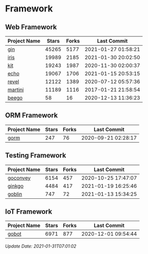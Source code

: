 # Framework

## Web Framework
| Project Name | Stars | Forks | Last Commit |
| ------------ | ----- | ----- | ----------- |
| [gin](https://github.com/gin-gonic/gin) | 45265 | 5177 | 2021-01-27 01:58:21 |
| [iris](https://github.com/kataras/iris) | 19989 | 2185 | 2021-01-30 20:02:50 |
| [kit](https://github.com/go-kit/kit) | 19243 | 1987 | 2020-11-30 02:00:37 |
| [echo](https://github.com/labstack/echo) | 19067 | 1706 | 2021-01-15 20:53:15 |
| [revel](https://github.com/revel/revel) | 12122 | 1389 | 2020-07-12 05:57:36 |
| [martini](https://github.com/go-martini/martini) | 11189 | 1116 | 2017-01-21 21:58:54 |
| [beego](https://github.com/astaxie/beego) | 58 | 16 | 2020-12-13 11:36:23 |

## ORM Framework
| Project Name | Stars | Forks | Last Commit |
| ------------ | ----- | ----- | ----------- |
| [gorm](https://github.com/jinzhu/gorm) | 247 | 76 | 2020-09-21 02:28:17 |

## Testing Framework
| Project Name | Stars | Forks | Last Commit |
| ------------ | ----- | ----- | ----------- |
| [goconvey](https://github.com/smartystreets/goconvey) | 6154 | 457 | 2020-10-25 17:47:07 |
| [ginkgo](https://github.com/onsi/ginkgo) | 4484 | 417 | 2021-01-19 16:25:46 |
| [goblin](https://github.com/franela/goblin) | 747 | 72 | 2021-01-13 15:34:25 |

## IoT Framework
| Project Name | Stars | Forks | Last Commit |
| ------------ | ----- | ----- | ----------- |
| [gobot](https://github.com/hybridgroup/gobot) | 6971 | 877 | 2020-12-01 09:54:44 |

*Update Date: 2021-01-31T07:01:02*